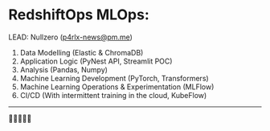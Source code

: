 # RedshiftOps MLOps: 
LEAD: Nullzero (p4rlx-news@pm.me)

1. Data Modelling (Elastic & ChromaDB)
2. Application Logic (PyNest API, Streamlit POC)
3. Analysis (Pandas, Numpy)
4. Machine Learning Development (PyTorch, Transformers)
5. Machine Learning Operations & Experimentation (MLFlow)
6. CI/CD (With intermittent training in the cloud, KubeFlow)

------------

🚀🚀🚀🚀🚀